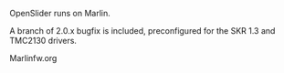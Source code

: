 OpenSlider runs on Marlin.

A branch of 2.0.x bugfix is included, preconfigured for the SKR 1.3 and TMC2130 drivers.

Marlinfw.org
